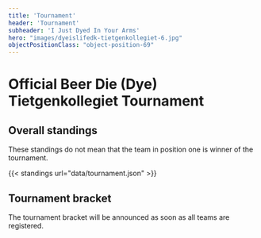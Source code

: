 ```yaml
---
title: 'Tournament'
header: 'Tournament'
subheader: 'I Just Dyed In Your Arms'
hero: "images/dyeislifedk-tietgenkollegiet-6.jpg"
objectPositionClass: "object-position-69"
---
```


# Official Beer Die (Dye) Tietgenkollegiet Tournament

## Overall standings

These standings do not mean that the team in position one is winner of the tournament.

{{< standings url="data/tournament.json" >}}

## Tournament bracket

The tournament bracket will be announced as soon as all teams are registered.

<!-- {{< bracket url="data/tournament.json" >}} -->
